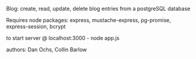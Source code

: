 Blog: create, read, update, delete blog entries from a postgreSQL database

Requires node packages: express, mustache-express, pg-promise, express-session, bcrypt

to start server @ localhost:3000 - node app.js

authors: Dan Ochs, Collin Barlow
